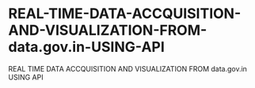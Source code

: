 # REAL-TIME-DATA-ACCQUISITION-AND-VISUALIZATION-FROM-data.gov.in-USING-API
REAL TIME DATA ACCQUISITION AND VISUALIZATION FROM data.gov.in USING API
